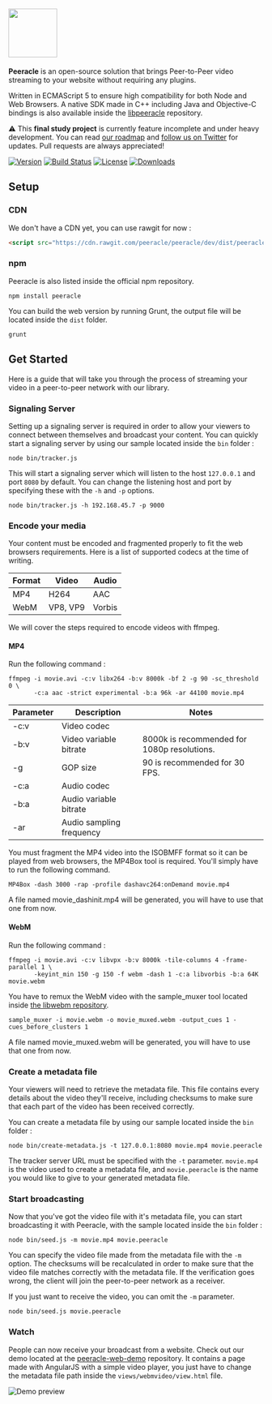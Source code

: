 # <a href="http://peeracle.org"><img src="http://peeracle.org/img/logo.svg" height="96"></a>

**Peeracle** is an open-source solution that brings Peer-to-Peer video streaming to your website without requiring any plugins.

Written in ECMAScript 5 to ensure high compatibility for both Node and Web Browsers. A native SDK made in C++ including Java and Objective-C bindings is also available inside the [libpeeracle][libpeeracle-url] repository.

:warning: This **final study project** is currently feature incomplete and under heavy development. You can read [our roadmap][roadmap-url] and [follow us on Twitter][twitter-url] for updates. Pull requests are always appreciated!

[![Version][version-svg]][package-url] [![Build Status][travis-svg]][travis-url] [![License][license-image]][license-url] [![Downloads][downloads-image]][downloads-url]

[libpeeracle-url]: https://github.com/peeracle/libpeeracle
[twitter-url]: https://twitter.com/peeracle
[roadmap-url]: https://trello.com/b/zlS2vtAS/peeracle-roadmap
[version-svg]: https://img.shields.io/npm/v/peeracle.svg?style=flat-square
[package-url]: https://npmjs.org/package/peeracle
[travis-svg]: https://img.shields.io/travis/peeracle/peeracle/dev.svg?style=flat-square
[travis-url]: https://travis-ci.org/peeracle/peeracle
[license-image]: http://img.shields.io/badge/license-MIT-green.svg?style=flat-square
[license-url]: LICENSE
[downloads-image]: https://img.shields.io/npm/dm/peeracle.svg?style=flat-square
[downloads-url]: http://npm-stat.com/charts.html?package=peeracle

## Setup

### CDN

We don't have a CDN yet, you can use rawgit for now :

```html
<script src="https://cdn.rawgit.com/peeracle/peeracle/dev/dist/peeracle-dev.js"></script>
```

### npm

Peeracle is also listed inside the official npm repository.

```
npm install peeracle
```

You can build the web version by running Grunt, the output file will be located inside the `dist` folder.

```
grunt
```

## Get Started

Here is a guide that will take you through the process of streaming your video in a peer-to-peer network with our library.

### Signaling Server

Setting up a signaling server is required in order to allow your viewers to connect between themselves and broadcast your content. You can quickly start a signaling server by using our sample located inside the `bin` folder :

```
node bin/tracker.js
```

This will start a signaling server which will listen to the host `127.0.0.1` and port `8080` by default. You can change the listening host and port by specifying these with the `-h` and `-p` options.

```
node bin/tracker.js -h 192.168.45.7 -p 9000
```

### Encode your media

Your content must be encoded and fragmented properly to fit the web browsers requirements. Here is a list of supported codecs at the time of writing.

| Format | Video    | Audio  |
|--------|----------|--------|
| MP4    | H264     | AAC    |
| WebM   | VP8, VP9 | Vorbis |

We will cover the steps required to encode videos with ffmpeg.

#### MP4

Run the following command :

```
ffmpeg -i movie.avi -c:v libx264 -b:v 8000k -bf 2 -g 90 -sc_threshold 0 \
       -c:a aac -strict experimental -b:a 96k -ar 44100 movie.mp4
```

| Parameter | Description              | Notes                                       |
|-----------|--------------------------|---------------------------------------------|
| -c:v      | Video codec              |                                             |
| -b:v      | Video variable bitrate   | 8000k is recommended for 1080p resolutions. |
| -g        | GOP size                 | 90 is recommended for 30 FPS.               |
| -c:a      | Audio codec              |                                             |
| -b:a      | Audio variable bitrate   |                                             |
| -ar       | Audio sampling frequency |                                             |

You must fragment the MP4 video into the ISOBMFF format so it can be played from web browsers, the MP4Box tool is required. You'll simply have to run the following command.

```
MP4Box -dash 3000 -rap -profile dashavc264:onDemand movie.mp4
```

A file named movie_dashinit.mp4 will be generated, you will have to use that one from now.

#### WebM

Run the following command :

```
ffmpeg -i movie.avi -c:v libvpx -b:v 8000k -tile-columns 4 -frame-parallel 1 \
       -keyint_min 150 -g 150 -f webm -dash 1 -c:a libvorbis -b:a 64K movie.webm
```

You have to remux the WebM video with the sample_muxer tool located inside [the libwebm repository][libwebm-url].

```
sample_muxer -i movie.webm -o movie_muxed.webm -output_cues 1 -cues_before_clusters 1
```

A file named movie_muxed.webm will be generated, you will have to use that one from now.

[libwebm-url]: https://github.com/webmproject/libwebm

### Create a metadata file

Your viewers will need to retrieve the metadata file. This file contains every details about the video they'll receive, including checksums to make sure that each part of the video has been received correctly.

You can create a metadata file by using our sample located inside the `bin` folder :

```
node bin/create-metadata.js -t 127.0.0.1:8080 movie.mp4 movie.peeracle
```

The tracker server URL must be specified with the `-t` parameter. `movie.mp4` is the video used to create a metadata file, and `movie.peeracle` is the name you would like to give to your generated metadata file.

### Start broadcasting

Now that you've got the video file with it's metadata file, you can start broadcasting it with Peeracle, with the sample located inside the `bin` folder :

```
node bin/seed.js -m movie.mp4 movie.peeracle
```

You can specify the video file made from the metadata file with the `-m` option. The checksums will be recalculated in order to make sure that the video file matches correctly with the metadata file. If the verification goes wrong, the client will join the peer-to-peer network as a receiver.

If you just want to receive the video, you can omit the `-m` parameter.

```
node bin/seed.js movie.peeracle
```

### Watch

People can now receive your broadcast from a website. Check out our demo located at the [peeracle-web-demo][peeracle-web-demo-url] repository. It contains a page made with AngularJS with a simple video player, you just have to change the metadata file path inside the `views/webmvideo/view.html` file.

![Demo preview][peeracle-web-demo-preview-img-url]

[peeracle-web-demo-url]: https://github.com/peeracle/peeracle-web-demo
[peeracle-web-demo-preview-img-url]: http://peeracle.org/img/demo-screenshot.png

